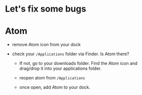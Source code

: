 # Let's fix some bugs


# Atom

- remove Atom icon from your dock

- check your `/Applications` folder via Finder. Is Atom there?

  - If not, go to your downloads folder. Find the Atom icon and drag/drop it into your applications folder.

  - reopen atom from `/Applications`

  - once open, add Atom to your dock.
